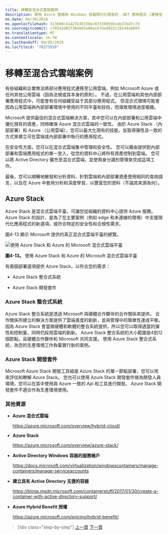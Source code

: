 ```yaml
---
title: 移轉至混合式雲端案例
description: 使用 Azure 雲端和 Windows 容器現代化現有的 .NET 應用程式 |遷移至混合式雲端案例
ms.date: 04/30/2018
ms.openlocfilehash: 313608c41427b3833bbc873398595ceb37bd7c7d
ms.sourcegitcommit: c70542d02736e082e8dac67dad922c19249a8893
ms.translationtype: MT
ms.contentlocale: zh-TW
ms.lasthandoff: 09/05/2019
ms.locfileid: "70373938"
---
```

# <a name="migrate-to-hybrid-cloud-scenarios"></a>移轉至混合式雲端案例

有些組織和企業無法將部分應用程式遷移至公用雲端，例如 Microsoft Azure 或任何其他公用雲端（因為法規或其本身的原則）。 不過，在公用雲端和其他內部部署應用程式中，可能會有任何組織受益于其部分應用程式。 但混合式環境可能會因為公用雲端與內部部署環境中使用的不同平臺和技術，而導致環境過度複雜。

Microsoft 提供最佳的混合式雲端解決方案，其中您可以在內部部署和公用雲端中優化現有的資產，同時確保 Azure 混合式雲端的一致性。 由於 Azure Stack （內部部署）和 Azure （公用雲端），您可以最大化現有的技能，並取得彈性且一致的方式來建立可在雲端或內部部署中執行的應用程式。

在安全性方面，您可以在混合式雲端集中管理和安全性。 您可以藉由提供對內部部署和雲端應用程式的單一登入，從您的資料中心將所有資產控制到雲端。 您可以將 Active Directory 擴充至混合式雲端，並使用身分識別管理來完成這項工作。

最後，您可以順暢地散發和分析資料、針對雲端和內部部署資產使用相同的查詢語言，以及在 Azure 中套用分析和深度學習，以豐富您的資料（不論其來源為何）。

## <a name="azure-stack"></a>Azure Stack

Azure Stack 是混合式雲端平臺，可讓您從組織的資料中心提供 Azure 服務。 Azure Stack 的設計，是為了在主要案例（例如 edge 和未連線的環境）中支援現代化應用程式的新選項，或符合特定的安全性和合規性需求。

圖4-13 顯示 Microsoft 提供的真正混合式雲端平臺的總覽。

![使用 Azure Stack 和 Azure 的 Microsoft 混合式雲端平臺](./media/image13.jpg)

**圖4-13。** 使用 Azure Stack 和 Azure 的 Microsoft 混合式雲端平臺

有兩個部署選項提供 Azure Stack，以符合您的需求：

- Azure Stack 整合式系統

- Azure Stack 開發套件

### <a name="azure-stack-integrated-systems"></a>Azure Stack 整合式系統

Azure Stack 整合系統是透過 Microsoft 與硬體合作夥伴的合作關係來提供。 合作關係所建立的解決方案提供了雲端進度的創新，並與管理中的簡單性達成平衡。 因為 Azure Stack 會當做硬體和軟體的整合系統提供，所以您可以取得適當的彈性和控制量，同時仍採用雲端的創新。 Azure Stack 整合系統的大小範圍是4到12個節點，且硬體合作夥伴和 Microsoft 共同支援。 使用 Azure Stack 整合式系統，為您的生產環境工作負載實行新的案例。

### <a name="azure-stack-development-kit"></a>Azure Stack 開發套件

Microsoft Azure Stack 開發工具組是 Azure Stack 的單一節點部署，您可以用來評估和瞭解 Azure Stack。 您也可以使用 Azure Stack 開發套件做為開發人員環境，您可以在其中使用與 Azure 一致的 Api 和工具進行開發。 Azure Stack 開發套件不適合作為生產環境使用。

### <a name="additional-resources"></a>其他資源

- **Azure 混合式雲端**

    <https://azure.microsoft.com/overview/hybrid-cloud/>

- **Azure Stack**

    <https://azure.microsoft.com/overview/azure-stack/>

- **Active Directory Windows 容器的服務帳戶**

    <https://docs.microsoft.com/virtualization/windowscontainers/manage-containers/manage-serviceaccounts>

- **建立具有 Active Directory 支援的容器**

    <https://blogs.msdn.microsoft.com/containerstuff/2017/01/30/create-a-container-with-active-directory-support/>

- **Azure Hybrid Benefit 授權**

    <https://azure.microsoft.com/pricing/hybrid-benefit/>

>[!div class="step-by-step"]
>[上一頁](modernize-your-apps-lifecycle-with-ci-cd-pipelines-and-devops-tools-in-the-cloud.md)
>[下一頁](../walkthroughs-technical-get-started-overview.md)
